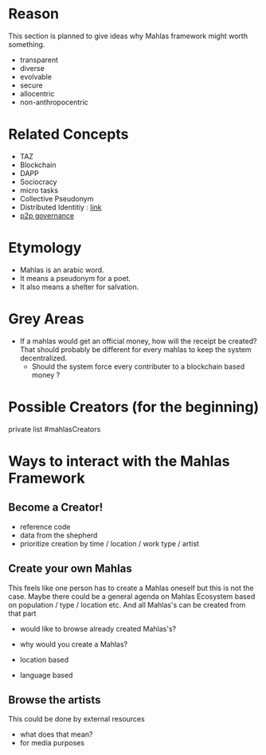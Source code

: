 # Reason

This section is planned to give ideas why Mahlas framework might worth something.

* transparent
* diverse
* evolvable
* secure
* allocentric
* non-anthropocentric

# Related Concepts

* TAZ
* Blockchain
* DAPP
* Sociocracy
* micro tasks
* Collective Pseudonym
* Distributed Identitiy : [link](https://aa.httpdot.net/)
* [p2p governance](http://wiki.p2pfoundation.net/Category:Peergovernance)

# Etymology

* Mahlas is an arabic word.
* It means a pseudonym for a poet.
* It also means a shelter for salvation.

# Grey Areas

* If a mahlas would get an official money, how will the receipt be created? That should probably be different for every mahlas to keep the system decentralized.
  * Should the system force every contributer to a blockchain based money ?

# Possible Creators (for the beginning)

private list #mahlasCreators

# Ways to interact with the Mahlas Framework

## Become a Creator!
* reference code
* data from the shepherd
* prioritize creation by time / location / work type / artist

## Create your own Mahlas

This feels like one person has to create a Mahlas oneself but this is not the case. Maybe there could be a general agenda on Mahlas Ecosystem based on population / type / location etc. And all Mahlas's can be created from that part

* would like to browse already created Mahlas's?
* why would you create a Mahlas?

* location based
* language based

## Browse the artists 

This could be done by external resources

* what does that mean?
* for media purposes
